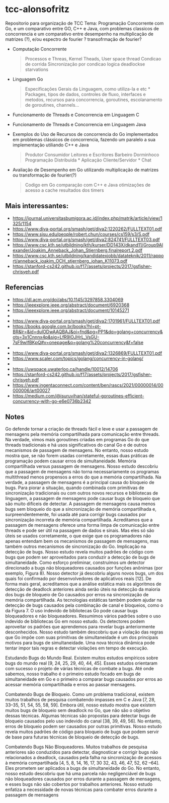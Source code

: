 # tcc-alonsofritz
Repositorio para organização de TCC
Tema: Programação Concorrente com Go, e um comparativo entre GO, C++ e Java, com problemas classicos de concorrencia e um comparativo entre desempenho na multiplicação de matrizes (?), e/ou espectro de fourier ? transofrmação de fourier?

- Computação Concorrente
	> Processos e Threas, Kernel Theads, User space thread
	> Condicao de corrida
	> Sincronização por condicao logica
	> deadlockse starvations

- Linguagem Go
	> Especificações Gerais da Linguagem, como utiliza-la e etc
		* Packages, tipos de dados, controles de fluxo, interfaces e metodos, recursos para concorrencia, goroutines, escolanamento de goroutines, channels...

- Funcionamento de Threads e Concorrencia em Linguagem C

- Funcionamento de Threads e Concorrencia em Linguagem Java

- Exemplos do Uso de Recursos de concorrencia do Go implementados em problemas clássicos de concorrencia, fazendo um paralelo a sua implementação utiliando C++ e Java
	> Produtor Consumidor
	> Leitores e Escritores
	> Barbeiro Dorminhoco
	> Programação Distribuida
		* Aplicação Cliente/Servidor
		* Chat

- Avaliação de Desempenho em Go utilizando multiplicação de matrizes ou transformação de fourier(?)
	> Codigo em Go
	> comparação com C++ e Java
	> otimizações de acesso a cache
	> resultados dos timers
 
## Mais interessantes:
- https://journal.universitasbumigora.ac.id/index.php/matrik/article/view/1325/1154
- https://www.diva-portal.org/smash/get/diva2:1220262/FULLTEXT01.pdf
- https://www.sjsu.edu/people/robert.chun/courses/cs159/s3/S.pdf
- https://www.diva-portal.org/smash/get/diva2:824741/FULLTEXT03.pdf
- https://www.csc.kth.se/utbildning/kth/kurser/DD143X/dkand11/Group9Alexander/Joakim_Anneback_Johan_Stjernberg.finalreport.2.pdf
- https://www.csc.kth.se/utbildning/kandidatexjobb/datateknik/2011/rapport/anneback_joakim_OCH_stjernberg_johan_K11073.pdf
- https://stanford-cs242.github.io/f17/assets/projects/2017/gsfisher-chrisyeh.pdf

## Referencias
- https://dl.acm.org/doi/abs/10.1145/3297858.3304069
- https://ieeexplore.ieee.org/abstract/document/6920368
- https://ieeexplore.ieee.org/abstract/document/10145271
- 
- https://www.diva-portal.org/smash/get/diva2:1701961/FULLTEXT01.pdf
- https://books.google.com.br/books?hl=pt-BR&lr=&id=dulODwAAQBAJ&oi=fnd&pg=PP1&dq=golang+concurrency&ots=3x1Cnnnx4p&sig=LfR9lOJHrL_VsGU-7sF9wIfBKpQ#v=onepage&q=golang%20concurrency&f=false
- 
- https://www.diva-portal.org/smash/get/diva2:1326869/FULLTEXT01.pdf
- https://www.scaler.com/topics/golang/concurrency-in-golang/
- 
- https://uwspace.uwaterloo.ca/handle/10012/14706
- https://stanford-cs242.github.io/f17/assets/projects/2017/gsfisher-chrisyeh.pdf
- https://www.ingentaconnect.com/content/ben/rascs/2021/00000014/00000006/art00027
- https://medium.com/@isuruvihan/stateful-goroutines-efficient-concurrency-with-go-e6e0736b2342

## Notes
Go defende tornar a criação de threads fácil e leve e usar a passagem de mensagens pela memória compartilhada para comunicação entre threads. Na verdade, vimos mais goroutines criadas em programas Go do que threads tradicionais e há usos significativos do canal Go e de outros mecanismos de passagem de mensagens. No entanto, nosso estudo mostra que, se não forem usadas corretamente, essas duas práticas de programação podem causar erros de simultaneidade. Memória compartilhada versus passagem de mensagens. Nosso estudo descobriu que a passagem de mensagens não torna necessariamente os programas multithread menos propensos a erros do que a memória compartilhada. Na verdade, a passagem de mensagens é a principal causa do bloqueio de bugs. Para piorar a situação, quando combinada com primitivas de sincronização tradicionais ou com outros novos recursos e bibliotecas de linguagem, a passagem de mensagens pode causar bugs de bloqueio que são muito difíceis de detectar. A passagem de mensagens causa menos bugs sem bloqueio do que a sincronização de memória compartilhada e, surpreendentemente, foi usada até para corrigir bugs causados por sincronização incorreta de memória compartilhada. Acreditamos que a passagem de mensagens oferece uma forma limpa de comunicação entre threads e pode ser útil na passagem de dados e sinais. Mas eles só são úteis se usados ​​corretamente, o que exige que os programadores não apenas entendam bem os mecanismos de passagem de mensagens, mas também outros mecanismos de sincronização do Go. Implicação na detecção de bugs. Nosso estudo revela muitos padrões de código com bugs que podem ser aproveitados para conduzir a detecção de bugs de simultaneidade. Como esforço preliminar, construímos um detector direcionado a bugs não bloqueadores causados por funções anônimas (por exemplo, Figura 8). Nosso detector já descobriu alguns novos bugs, um dos quais foi confirmado por desenvolvedores de aplicativos reais [12].
De forma mais geral, acreditamos que a análise estática mais os algoritmos de detecção de deadlock anteriores ainda serão úteis na detecção da maioria dos bugs de bloqueio de Go causados por erros na sincronização de memória compartilhada. As tecnologias estáticas também podem ajudar na detecção de bugs causados pela combinação de canal e bloqueios, como o da Figura 7. O uso indevido de bibliotecas Go pode causar bugs bloqueadores e não bloqueadores. Resumimos vários padrões sobre o uso indevido de bibliotecas Go em nosso estudo. Os detectores podem aproveitar os padrões que aprendemos para revelar bugs anteriormente desconhecidos. Nosso estudo também descobriu que a violação das regras que Go impõe com suas primitivas de simultaneidade é um dos principais motivos para bugs de simultaneidade. Uma nova técnica dinâmica pode tentar impor tais regras e detectar violações em tempo de execução.

Estudando Bugs do Mundo Real. Existem muitos estudos empíricos sobre bugs do mundo real [9, 24, 25, 29, 40, 44, 45]. Esses estudos orientaram com sucesso o projeto de várias técnicas de combate a bugs. Até onde sabemos, nosso trabalho é o primeiro estudo focado em bugs de simultaneidade em Go e o primeiro a comparar bugs causados por erros ao acessar memória compartilhada e erros ao passar mensagens.

Combatendo Bugs de Bloqueio. Como um problema tradicional, existem muitos trabalhos de pesquisa combatendo impasses em C e Java [7, 28, 33–35, 51, 54, 55, 58, 59]. Embora útil, nosso estudo mostra que existem muitos bugs de bloqueio sem deadlock no Go, que não são o objetivo dessas técnicas. Algumas técnicas são propostas para detectar bugs de bloqueio causados pelo uso indevido do canal [38, 39, 49, 56]. No entanto, erros de bloqueio podem ser causados por outras primitivas. Nosso estudo revela muitos padrões de código para bloqueio de bugs que podem servir de base para futuras técnicas de bloqueio de detecção de bugs.

Combatendo Bugs Não Bloqueadores. Muitos trabalhos de pesquisa anteriores são conduzidos para detectar, diagnosticar e corrigir bugs não relacionados a deadlock, causados pela falha na sincronização de acessos à memória compartilhada [4, 5, 8, 14, 16, 17, 30 32, 43, 46, 47, 52, 62 –64]. Eles prometem ser aplicados a bugs de simultaneidade do Go. No entanto, nosso estudo descobriu que há uma parcela não negligenciável de bugs não bloqueadores causados por erros durante a passagem de mensagens, e esses bugs não são cobertos por trabalhos anteriores. Nosso estudo enfatiza a necessidade de novas técnicas para combater erros durante a passagem de mensagens
